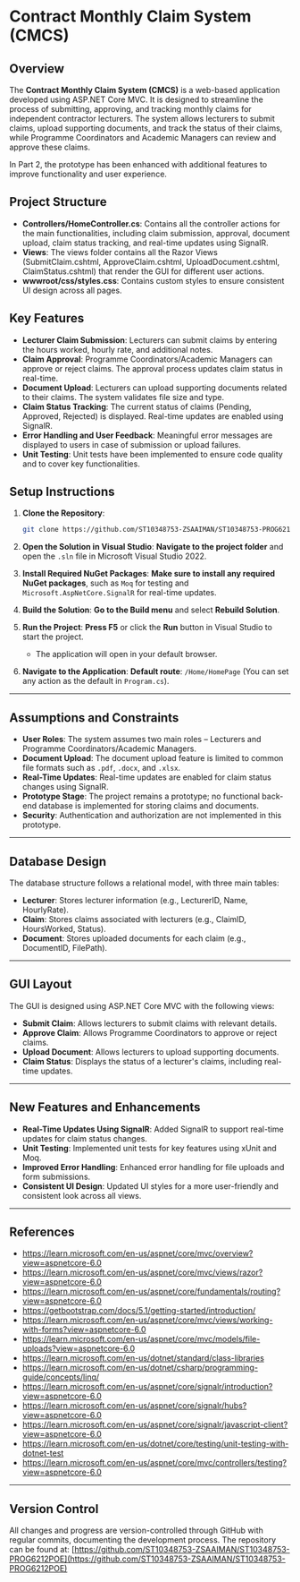 # Contract Monthly Claim System (CMCS)

## Overview

The **Contract Monthly Claim System (CMCS)** is a web-based application developed using ASP.NET Core MVC. It is designed to streamline the process of submitting, approving, and tracking monthly claims for independent contractor lecturers. The system allows lecturers to submit claims, upload supporting documents, and track the status of their claims, while Programme Coordinators and Academic Managers can review and approve these claims.

In Part 2, the prototype has been enhanced with additional features to improve functionality and user experience.

## Project Structure

- **Controllers/HomeController.cs**: Contains all the controller actions for the main functionalities, including claim submission, approval, document upload, claim status tracking, and real-time updates using SignalR.
- **Views**: The views folder contains all the Razor Views (SubmitClaim.cshtml, ApproveClaim.cshtml, UploadDocument.cshtml, ClaimStatus.cshtml) that render the GUI for different user actions.
- **wwwroot/css/styles.css**: Contains custom styles to ensure consistent UI design across all pages.

## Key Features

- **Lecturer Claim Submission**: Lecturers can submit claims by entering the hours worked, hourly rate, and additional notes.
- **Claim Approval**: Programme Coordinators/Academic Managers can approve or reject claims. The approval process updates claim status in real-time.
- **Document Upload**: Lecturers can upload supporting documents related to their claims. The system validates file size and type.
- **Claim Status Tracking**: The current status of claims (Pending, Approved, Rejected) is displayed. Real-time updates are enabled using SignalR.
- **Error Handling and User Feedback**: Meaningful error messages are displayed to users in case of submission or upload failures.
- **Unit Testing**: Unit tests have been implemented to ensure code quality and to cover key functionalities.

## Setup Instructions

1. **Clone the Repository**:
   ```bash
   git clone https://github.com/ST10348753-ZSAAIMAN/ST10348753-PROG6212POE
2. **Open the Solution in Visual Studio**:
 **Navigate to the project folder** and open the `.sln` file in Microsoft Visual Studio 2022.

3. **Install Required NuGet Packages**:
**Make sure to install any required NuGet packages**, such as `Moq` for testing and `Microsoft.AspNetCore.SignalR` for real-time updates.

4. **Build the Solution**:
**Go to the Build menu** and select **Rebuild Solution**.

5. **Run the Project**:
 **Press F5** or click the **Run** button in Visual Studio to start the project.
   - The application will open in your default browser.

6. **Navigate to the Application**:
**Default route**: `/Home/HomePage` (You can set any action as the default in `Program.cs`).

---

## Assumptions and Constraints

- **User Roles**: The system assumes two main roles – Lecturers and Programme Coordinators/Academic Managers.
- **Document Upload**: The document upload feature is limited to common file formats such as `.pdf`, `.docx`, and `.xlsx`.
- **Real-Time Updates**: Real-time updates are enabled for claim status changes using SignalR.
- **Prototype Stage**: The project remains a prototype; no functional back-end database is implemented for storing claims and documents.
- **Security**: Authentication and authorization are not implemented in this prototype.

---

## Database Design

The database structure follows a relational model, with three main tables:

- **Lecturer**: Stores lecturer information (e.g., LecturerID, Name, HourlyRate).
- **Claim**: Stores claims associated with lecturers (e.g., ClaimID, HoursWorked, Status).
- **Document**: Stores uploaded documents for each claim (e.g., DocumentID, FilePath).

---

## GUI Layout

The GUI is designed using ASP.NET Core MVC with the following views:

- **Submit Claim**: Allows lecturers to submit claims with relevant details.
- **Approve Claim**: Allows Programme Coordinators to approve or reject claims.
- **Upload Document**: Allows lecturers to upload supporting documents.
- **Claim Status**: Displays the status of a lecturer's claims, including real-time updates.

---

## New Features and Enhancements

- **Real-Time Updates Using SignalR**: Added SignalR to support real-time updates for claim status changes.
- **Unit Testing**: Implemented unit tests for key features using xUnit and Moq.
- **Improved Error Handling**: Enhanced error handling for file uploads and form submissions.
- **Consistent UI Design**: Updated UI styles for a more user-friendly and consistent look across all views.

---

## References

- https://learn.microsoft.com/en-us/aspnet/core/mvc/overview?view=aspnetcore-6.0
- https://learn.microsoft.com/en-us/aspnet/core/mvc/views/razor?view=aspnetcore-6.0
- https://learn.microsoft.com/en-us/aspnet/core/fundamentals/routing?view=aspnetcore-6.0
- https://getbootstrap.com/docs/5.1/getting-started/introduction/
- https://learn.microsoft.com/en-us/aspnet/core/mvc/views/working-with-forms?view=aspnetcore-6.0
- https://learn.microsoft.com/en-us/aspnet/core/mvc/models/file-uploads?view=aspnetcore-6.0
- https://learn.microsoft.com/en-us/dotnet/standard/class-libraries
- https://learn.microsoft.com/en-us/dotnet/csharp/programming-guide/concepts/linq/
- https://learn.microsoft.com/en-us/aspnet/core/signalr/introduction?view=aspnetcore-6.0
- https://learn.microsoft.com/en-us/aspnet/core/signalr/hubs?view=aspnetcore-6.0
- https://learn.microsoft.com/en-us/aspnet/core/signalr/javascript-client?view=aspnetcore-6.0
- https://learn.microsoft.com/en-us/dotnet/core/testing/unit-testing-with-dotnet-test
- https://learn.microsoft.com/en-us/aspnet/core/mvc/controllers/testing?view=aspnetcore-6.0

---

## Version Control

All changes and progress are version-controlled through GitHub with regular commits, documenting the development process. The repository can be found at: [https://github.com/ST10348753-ZSAAIMAN/ST10348753-PROG6212POE](https://github.com/ST10348753-ZSAAIMAN/ST10348753-PROG6212POE)